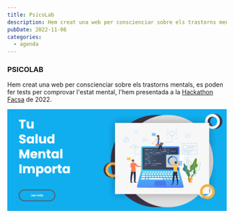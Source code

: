 ```yaml
---
title: PsicoLab
description: Hem creat una web per conscienciar sobre els trastorns mentals, es poden fer tests per comprovar l'estat mental, l'hem presentada a la Hackathon Facsa de 2022.
pubDate: 2022-11-06
categories:
  - agenda
---
```


### PSICOLAB

Hem creat una web per conscienciar sobre els trastorns mentals, es poden fer tests per comprovar l'estat mental, l'hem presentada a la [Hackathon Facsa](https://hackathoncastellon.es/) de 2022.

 ![](images/Captura-de-pantalla-2022-11-06-095504-1-1024x472.png)
